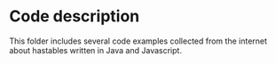 # Code description

This folder includes several code examples collected from the internet about hastables written in Java and Javascript.
